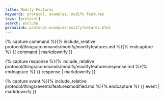```yaml
---
title: Modify Features
keywords: protocol, examples, modify features
tags: [protocol]
search: exclude
permalink: protocol-examples-modifyfeatures.html
---
```


{% capture command %}{% include_relative protocol/things/commands/modify/modifyfeatures.md %}{% endcapture %}
{{ command | markdownify }}

{% capture response %}{% include_relative protocol/things/commands/modify/modifyfeaturesresponse.md %}{% endcapture %}
{{ response | markdownify }}

{% capture event %}{% include_relative protocol/things/events/featuresmodified.md %}{% endcapture %}
{{ event | markdownify }}

